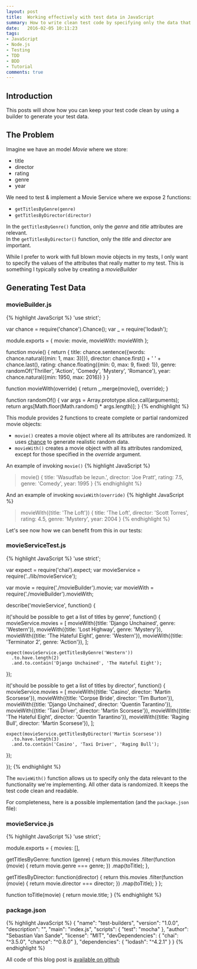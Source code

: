 ```yaml
---
layout: post
title:  Working effectively with test data in JavaScript
summary: How to write clean test code by specifying only the data that matters to your test.
date:   2016-02-05 10:11:23
tags:
- JavaScript
- Node.js
- Testing
- TDD
- BDD
- Tutorial
comments: true
---
```


## Introduction

This posts will show how you can keep your test code clean by using a builder to generate your test data.

## The Problem

Imagine we have an model _Movie_ where we store:

* title
* director
* rating
* genre
* year

We need to test & implement a Movie Service where we expose 2 functions:

* `getTitlesByGenre(genre)`
* `getTitlesByDirector(director)`

In the `getTitlesByGenre()` function, only the  _genre_ and _title_ attributes are relevant. <br />In the `getTitlesByDirector()` function, only the _title_ and _director_ are important.

While I prefer to work with full blown movie objects in my tests, I only want to specify the values of the attributes that really matter to my test. This is something I typically solve by creating a _movieBuilder_

## Generating Test Data

### movieBuilder.js
{% highlight JavaScript %}
'use strict';

var chance = require('chance').Chance();
var _ = require('lodash');

module.exports = {
  movie: movie,
  movieWith: movieWith
};

function movie() {
  return {
    title: chance.sentence({words: chance.natural({min: 1, max: 3})}),
    director: chance.first() + ' ' + chance.last(),
    rating: chance.floating({min: 0, max: 9, fixed: 1}),
    genre: randomOf('Thriller', 'Action', 'Comedy', 'Mystery', 'Romance'),
    year: chance.natural({min: 1950, max: 2016})
  }
}

function movieWith(override) {
  return _.merge(movie(), override);
}

function randomOf() {
  var args = Array.prototype.slice.call(arguments);
  return args[Math.floor(Math.random() * args.length)];
}
{% endhighlight %}

This module provides 2 functions to create complete or partial randomized movie objects:

* `movie()` creates a movie object where all its attributes are randomized. It uses [chance](http://chancejs.com/) to generate realistic random data.
* `movieWith()` creates a movie object with all its attributes randomized, except for those specified in the _override_ argument.

An example of invoking `movie()`
{% highlight JavaScript %}
> movie()
{ title: 'Wasudfab be lezun.',
  director: 'Joe Pratt',
  rating: 7.5,
  genre: 'Comedy',
  year: 1995 }
{% endhighlight %}

And an example of invoking `movieWith(override)`
{% highlight JavaScript %}
> movieWith({title: 'The Loft'})
{ title: 'The Loft',
  director: 'Scott Torres',
  rating: 4.5,
  genre: 'Mystery',
  year: 2004 }
{% endhighlight %}

Let's see now how we can benefit from this in our tests:

### movieServiceTest.js

{% highlight JavaScript %}
'use strict';

var expect = require('chai').expect;
var movieService = require('../lib/movieService');

var movie = require('./movieBuilder').movie;
var movieWith = require('./movieBuilder').movieWith;

describe('movieService', function() {

  it('should be possible to get a list of titles by genre', function() {
    movieService.movies = [
      movieWith({title: 'Django Unchained', genre: 'Western'}),
      movieWith({title: 'Lost Highway', genre: 'Mystery'}),
      movieWith({title: 'The Hateful Eight', genre: 'Western'}),
      movieWith({title: 'Terminator 2', genre: 'Action'}),
    ];

    expect(movieService.getTitlesByGenre('Western'))
      .to.have.length(2)
      .and.to.contain('Django Unchained', 'The Hateful Eight');
  });

  it('should be possible to get a list of titles by director', function() {
    movieService.movies = [
      movieWith({title: 'Casino', director: 'Martin Scorsese'}),
      movieWith({title: 'Corpse Bride', director: 'Tim Burton'}),
      movieWith({title: 'Django Unchained', director: 'Quentin Tarantino'}),
      movieWith({title: 'Taxi Driver', director: 'Martin Scorsese'}),
      movieWith({title: 'The Hateful Eight', director: 'Quentin Tarantino'}),
      movieWith({title: 'Raging Bull', director: 'Martin Scorsese'}),
    ];

    expect(movieService.getTitlesByDirector('Martin Scorsese'))
      .to.have.length(3)
      .and.to.contain('Casino', 'Taxi Driver', 'Raging Bull');
  });

});
{% endhighlight %}

The `movieWith()` function allows us to specify only the data relevant to the functionality we're implementing.
All other data is randomized. It keeps the test code clean and readable.

For completeness, here is a possible implementation (and the `package.json` file):

### movieService.js

{% highlight JavaScript %}
'use strict';

module.exports = {
  movies: [],

  getTitlesByGenre: function (genre) {
    return this.movies
      .filter(function (movie) {
        return movie.genre === genre;
      })
      .map(toTitle);
  },

  getTitlesByDirector: function(director) {
    return this.movies
      .filter(function (movie) {
        return movie.director === director;
      })
      .map(toTitle);
  }
};

function toTitle(movie) {
  return movie.title;
}
{% endhighlight %}

### package.json

{% highlight JavaScript %}
{
  "name": "test-builders",
  "version": "1.0.0",
  "description": "",
  "main": "index.js",
  "scripts": {
    "test": "mocha"
  },
  "author": "Sebastian Van Sande",
  "license": "MIT",
  "devDependencies": {
    "chai": "^3.5.0",
    "chance": "^0.8.0"
  },
  "dependencies": {
    "lodash": "^4.2.1"
  }
}
{% endhighlight %}

All code of this blog post is [available on github](https://github.com/seppevs/seppevs.github.io/tree/master/code-samples/working_effectively_with_test_data_in_javascript/test-builders)
